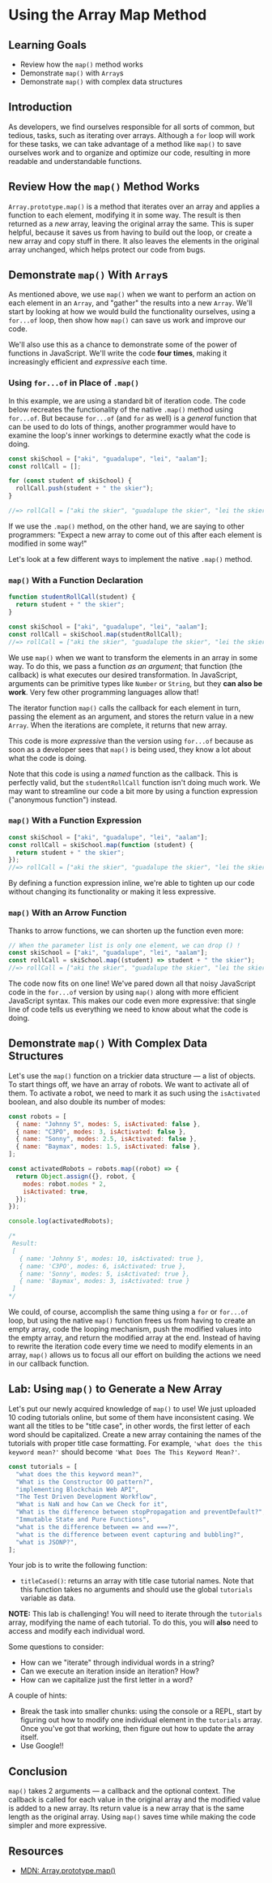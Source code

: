 # Using the Array Map Method

## Learning Goals

- Review how the `map()` method works
- Demonstrate `map()` with `Array`s
- Demonstrate `map()` with complex data structures

## Introduction

As developers, we find ourselves responsible for all sorts of common, but
tedious, tasks, such as iterating over arrays. Although a `for` loop will work
for these tasks, we can take advantage of a method like `map()` to save
ourselves work and to organize and optimize our code, resulting in more readable
and understandable functions.

## Review How the `map()` Method Works

`Array.prototype.map()` is a method that iterates over an array and applies a
function to each element, modifying it in some way. The result is then returned
as a _new_ array, leaving the original array the same. This is super helpful,
because it saves us from having to build out the loop, or create a new array and
copy stuff in there. It also leaves the elements in the original array
unchanged, which helps protect our code from bugs.

## Demonstrate `map()` With `Array`s

As mentioned above, we use `map()` when we want to perform an action on each
element in an `Array`, and "gather" the results into a new `Array`. We'll start
by looking at how we would build the functionality ourselves, using a `for...of`
loop, then show how `map()` can save us work and improve our code.

We'll also use this as a chance to demonstrate some of the power of functions in
JavaScript. We'll write the code **four times**, making it increasingly
efficient and _expressive_ each time.

### Using `for...of` in Place of `.map()`

In this example, we are using a standard bit of iteration code. The code below
recreates the functionality of the native `.map()` method using `for...of`. But
because `for...of` (and `for` as well) is a _general_ function that can be used
to do lots of things, another programmer would have to examine the loop's inner
workings to determine exactly what the code is doing.

```js
const skiSchool = ["aki", "guadalupe", "lei", "aalam"];
const rollCall = [];

for (const student of skiSchool) {
  rollCall.push(student + " the skier");
}

//=> rollCall = ["aki the skier", "guadalupe the skier", "lei the skier", "aalam the skier"];
```

If we use the `.map()` method, on the other hand, we are saying to other
programmers: "Expect a new array to come out of this after each element is
modified in some way!"

Let's look at a few different ways to implement the native `.map()` method.

### `map()` With a Function Declaration

```js
function studentRollCall(student) {
  return student + " the skier";
}

const skiSchool = ["aki", "guadalupe", "lei", "aalam"];
const rollCall = skiSchool.map(studentRollCall);
//=> rollCall = ["aki the skier", "guadalupe the skier", "lei the skier", "aalam the skier"];
```

We use `map()` when we want to transform the elements in an array in some way.
To do this, we pass a function _as an argument_; that function (the callback) is
what executes our desired transformation. In JavaScript, arguments can be
primitive types like `Number` or `String`, but they **can also be work**. Very
few other programming languages allow that!

The iterator function `map()` calls the callback for each element in turn,
passing the element as an argument, and stores the return value in a new
`Array`. When the iterations are complete, it returns that new array.

This code is more _expressive_ than the version using `for...of` because as soon
as a developer sees that `map()` is being used, they know a lot about what the
code is doing.

Note that this code is using a _named_ function as the callback. This is
perfectly valid, but the `studentRollCall` function isn't doing much work. We
may want to streamline our code a bit more by using a function expression
("anonymous function") instead.

### `map()` With a Function Expression

```js
const skiSchool = ["aki", "guadalupe", "lei", "aalam"];
const rollCall = skiSchool.map(function (student) {
  return student + " the skier";
});
//=> rollCall = ["aki the skier", "guadalupe the skier", "lei the skier", "aalam the skier"];
```

By defining a function expression inline, we're able to tighten up our code
without changing its functionality or making it less expressive.

### `map()` With an Arrow Function

Thanks to arrow functions, we can shorten up the function even more:

```js
// When the parameter list is only one element, we can drop () !
const skiSchool = ["aki", "guadalupe", "lei", "aalam"];
const rollCall = skiSchool.map((student) => student + " the skier");
//=> rollCall = ["aki the skier", "guadalupe the skier", "lei the skier", "aalam the skier"];
```

The code now fits on one line! We've pared down all that noisy JavaScript code
in the `for...of` version by using `map()` along with more efficient JavaScript
syntax. This makes our code even more expressive: that single line of code tells
us everything we need to know about what the code is doing.

## Demonstrate `map()` With Complex Data Structures

Let's use the `map()` function on a trickier data structure — a list of objects.
To start things off, we have an array of robots. We want to activate all of
them. To activate a robot, we need to mark it as such using the `isActivated`
boolean, and also double its number of modes:

```js
const robots = [
  { name: "Johnny 5", modes: 5, isActivated: false },
  { name: "C3PO", modes: 3, isActivated: false },
  { name: "Sonny", modes: 2.5, isActivated: false },
  { name: "Baymax", modes: 1.5, isActivated: false },
];

const activatedRobots = robots.map((robot) => {
  return Object.assign({}, robot, {
    modes: robot.modes * 2,
    isActivated: true,
  });
});

console.log(activatedRobots);

/*
 Result:
 [
   { name: 'Johnny 5', modes: 10, isActivated: true },
   { name: 'C3PO', modes: 6, isActivated: true },
   { name: 'Sonny', modes: 5, isActivated: true },
   { name: 'Baymax', modes: 3, isActivated: true }
 ]
*/
```

We could, of course, accomplish the same thing using a `for` or `for...of` loop,
but using the native `map()` function frees us from having to create an empty
array, code the looping mechanism, push the modified values into the empty
array, and return the modified array at the end. Instead of having to rewrite
the iteration code every time we need to modify elements in an array, `map()`
allows us to focus all our effort on building the actions we need in our
callback function.

## Lab: Using `map()` to Generate a New Array

Let's put our newly acquired knowledge of `map()` to use! We just uploaded 10
coding tutorials online, but some of them have inconsistent casing. We want all
the titles to be "title case", in other words, the first letter of each word
should be capitalized. Create a new array containing the names of the tutorials
with proper title case formatting. For example,
`'what does the this keyword mean?'` should become
`'What Does The This Keyword Mean?'`.

```js
const tutorials = [
  "what does the this keyword mean?",
  "What is the Constructor OO pattern?",
  "implementing Blockchain Web API",
  "The Test Driven Development Workflow",
  "What is NaN and how Can we Check for it",
  "What is the difference between stopPropagation and preventDefault?",
  "Immutable State and Pure Functions",
  "what is the difference between == and ===?",
  "what is the difference between event capturing and bubbling?",
  "what is JSONP?",
];
```

Your job is to write the following function:

- `titleCased()`: returns an array with title case tutorial names. Note that
  this function takes no arguments and should use the global `tutorials`
  variable as data.

**NOTE:** This lab is challenging! You will need to iterate through the
`tutorials` array, modifying the name of each tutorial. To do this, you will
**also** need to access and modify each individual word.

Some questions to consider:

- How can we "iterate" through individual words in a string?
- Can we execute an iteration inside an iteration? How?
- How can we capitalize just the first letter in a word?

A couple of hints:

- Break the task into smaller chunks: using the console or a REPL, start by
  figuring out how to modify one individual element in the `tutorials` array.
  Once you've got that working, then figure out how to update the array itself.
- Use Google!!

## Conclusion

`map()` takes 2 arguments — a callback and the optional context. The callback is
called for each value in the original array and the modified value is added to a
new array. Its return value is a new array that is the same length as the
original array. Using `map()` saves time while making the code simpler and more
expressive.

## Resources

- [MDN: Array.prototype.map()](https://developer.mozilla.org/en-US/docs/Web/JavaScript/Reference/Global_Objects/Array/map)
